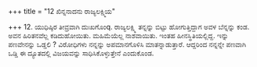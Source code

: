 +++
title = "12 ಖಿನ್ನನಾದನು ರಾಜ್ಯಲಕ್ಷ್ಮಿಯ"

+++
12. ಯುಧಿಷ್ಠಿರ ತೀವ್ರವಾಗಿ ದುಃಖಗೊಂq. ರಾಜ್ಯಲಕ್ಷ್ಮಿ ತನ್ನನ್ನು ಬಿಟ್ಟು ಹೋಗುತ್ತಿದ್ದಾಗ ಅವಳ ಬೆನ್ನನ್ನು ಕಂಡ. ಅವನ ಹಿರಿತನವೆಲ್ಲ ಕಡಿದುಹೋಯಿತು. ಮಹಿಮೆಯೆಲ್ಲ ನಾಶವಾಯಿತು. ಇಂತಹ ಹೀನಸ್ಥಿತಿಯಲ್ಲಿದ್ದ. ಇನ್ನು ಪಣವೇನನ್ನು ಒಡ್ಡಲಿ ? ವಿರೋಧಿಗಳು ನನ್ನನ್ನು ಅಪಮಾನಗೊಳಿಸಿ ಮಾತನ್ನಾಡುತ್ತಾರೆ. ಆದ್ದರಿಂದ ನನ್ನನ್ನೇ ಪಣವಾಗಿ ಒಡ್ಡಿ ಈ ದ್ಯೂತದಲ್ಲಿ ವಿಜಯವನ್ನು ಸಾಧಿಸಿಕೊಳ್ಳುತ್ತೇನೆ ಎಂದುಕೊಂಡ.